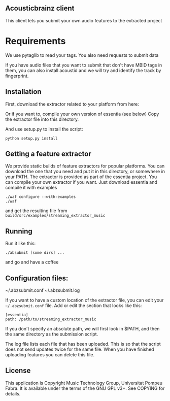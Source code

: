 Acousticbrainz client
---------------------

This client lets you submit your own audio features to the extracted project

Requirements
============

We use pytaglib to read your tags.
You also need requests to submit data

If you have audio files that you want to submit that don't have
MBID tags in them, you can also install acoustid and we will try
and identify the track by fingerprint.

Installation
------------

First, download the extractor related to your platform from here:

Or if you want to, compile your own version of essentia (see below)
Copy the extractor file into this directory.

And use setup.py to install the script:

    python setup.py install


Getting a feature extractor
---------------------------
We provide static builds of feature extractors for popular platforms. You can
download the one that you need and put it in this directory, or somewhere in
your PATH.
The extractor is provided as part of the essentia project. You can compile
your own extractor if you want. Just download essentia and compile it with examples

    ./waf configure --with-examples
    ./waf

and get the resulting file from `build/src/examples/streaming_extractor_music`

Running
-------

Run it like this:

    ./absubmit [some dirs] ...

and go and have a coffee

Configuration files:
-------------------

~/.abzsubmit.conf
~/.abzsubmit.log

If you want to have a custom location of the extractor file, you can edit your
`~/.abzsubmit.conf` file. Add or edit the section that looks like this:

```
[essentia]
path: /path/to/streaming_extractor_music
```

If you don't specify an absolute path, we will first look in $PATH, and then
the same directory as the submission script.

The log file lists each file that has been uploaded. This is so that the script
does not send updates twice for the same file. When you have finished uploading
features you can delete this file.

License
-------
This application is Copyright Music Technology Group, Universitat Pompeu Fabra.
It is available under the terms of the GNU GPL v3+. See COPYING for details.
